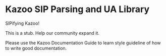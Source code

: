 # Kazoo SIP Parsing and UA Library

SIPifying Kazoo!

This is a stub. Help our community expand it.

Please use the Kazoo Documentation Guide to learn style guideline of how to write good documentation.
